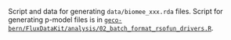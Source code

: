 Script and data for generating `data/biomee_xxx.rda` files.
Script for generating p-model files is in [`geco-bern/FluxDataKit/analysis/02_batch_format_rsofun_drivers.R`](https://github.com/geco-bern/FluxDataKit/blob/main/analysis/b02_batch_format_rsofun_drivers.R).